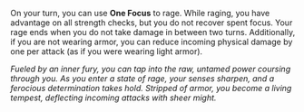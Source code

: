 On your turn, you can use **One Focus** to rage. While raging, you have advantage on all strength checks, but you do not recover spent focus. Your rage ends when you do not take damage in between two turns. Additionally, if you are not wearing armor, you can reduce incoming physical damage by one per attack (as if you were wearing light armor).

*Fueled by an inner fury, you can tap into the raw, untamed power coursing through you. As you enter a state of rage, your senses sharpen, and a ferocious determination takes hold. Stripped of armor, you become a living tempest, deflecting incoming attacks with sheer might.*